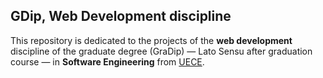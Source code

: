 ## GDip, Web Development discipline

This repository is dedicated to the projects of the **web development** discipline of the graduate degree (GraDip) ― Lato Sensu after graduation course ― in **Software Engineering** from [UECE](http://www.uece.br).
